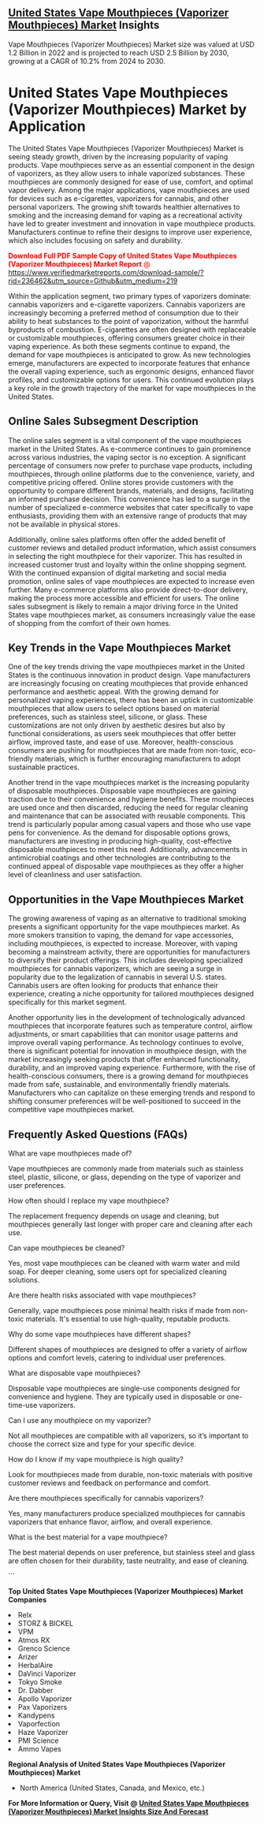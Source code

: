 <h2><a href="https://www.verifiedmarketreports.com/download-sample/?rid=236462&amp;utm_source=Github&amp;utm_medium=219" target="_blank">United States Vape Mouthpieces (Vaporizer Mouthpieces) Market</a> Insights</h2><p>Vape Mouthpieces (Vaporizer Mouthpieces) Market size was valued at USD 1.2 Billion in 2022 and is projected to reach USD 2.5 Billion by 2030, growing at a CAGR of 10.2% from 2024 to 2030.</p><p> <h1>United States Vape Mouthpieces (Vaporizer Mouthpieces) Market by Application</h1> <p>The United States Vape Mouthpieces (Vaporizer Mouthpieces) Market is seeing steady growth, driven by the increasing popularity of vaping products. Vape mouthpieces serve as an essential component in the design of vaporizers, as they allow users to inhale vaporized substances. These mouthpieces are commonly designed for ease of use, comfort, and optimal vapor delivery. Among the major applications, vape mouthpieces are used for devices such as e-cigarettes, vaporizers for cannabis, and other personal vaporizers. The growing shift towards healthier alternatives to smoking and the increasing demand for vaping as a recreational activity have led to greater investment and innovation in vape mouthpiece products. Manufacturers continue to refine their designs to improve user experience, which also includes focusing on safety and durability. <p><span class=""><span style="color: #ff0000;"><strong>Download Full PDF Sample Copy of United States Vape Mouthpieces (Vaporizer Mouthpieces) Market Report</strong> @ </span><a href="https://www.verifiedmarketreports.com/download-sample/?rid=236462&amp;utm_source=Github&amp;utm_medium=219" target="_blank">https://www.verifiedmarketreports.com/download-sample/?rid=236462&amp;utm_source=Github&amp;utm_medium=219</a></span></p></p> <p>Within the application segment, two primary types of vaporizers dominate: cannabis vaporizers and e-cigarette vaporizers. Cannabis vaporizers are increasingly becoming a preferred method of consumption due to their ability to heat substances to the point of vaporization, without the harmful byproducts of combustion. E-cigarettes are often designed with replaceable or customizable mouthpieces, offering consumers greater choice in their vaping experience. As both these segments continue to expand, the demand for vape mouthpieces is anticipated to grow. As new technologies emerge, manufacturers are expected to incorporate features that enhance the overall vaping experience, such as ergonomic designs, enhanced flavor profiles, and customizable options for users. This continued evolution plays a key role in the growth trajectory of the market for vape mouthpieces in the United States.</p> <h2>Online Sales Subsegment Description</h2> <p>The online sales segment is a vital component of the vape mouthpieces market in the United States. As e-commerce continues to gain prominence across various industries, the vaping sector is no exception. A significant percentage of consumers now prefer to purchase vape products, including mouthpieces, through online platforms due to the convenience, variety, and competitive pricing offered. Online stores provide customers with the opportunity to compare different brands, materials, and designs, facilitating an informed purchase decision. This convenience has led to a surge in the number of specialized e-commerce websites that cater specifically to vape enthusiasts, providing them with an extensive range of products that may not be available in physical stores. <p>Additionally, online sales platforms often offer the added benefit of customer reviews and detailed product information, which assist consumers in selecting the right mouthpiece for their vaporizer. This has resulted in increased customer trust and loyalty within the online shopping segment. With the continued expansion of digital marketing and social media promotion, online sales of vape mouthpieces are expected to increase even further. Many e-commerce platforms also provide direct-to-door delivery, making the process more accessible and efficient for users. The online sales subsegment is likely to remain a major driving force in the United States vape mouthpieces market, as consumers increasingly value the ease of shopping from the comfort of their own homes.</p> <h2>Key Trends in the Vape Mouthpieces Market</h2> <p>One of the key trends driving the vape mouthpieces market in the United States is the continuous innovation in product design. Vape manufacturers are increasingly focusing on creating mouthpieces that provide enhanced performance and aesthetic appeal. With the growing demand for personalized vaping experiences, there has been an uptick in customizable mouthpieces that allow users to select options based on material preferences, such as stainless steel, silicone, or glass. These customizations are not only driven by aesthetic desires but also by functional considerations, as users seek mouthpieces that offer better airflow, improved taste, and ease of use. Moreover, health-conscious consumers are pushing for mouthpieces that are made from non-toxic, eco-friendly materials, which is further encouraging manufacturers to adopt sustainable practices. <p>Another trend in the vape mouthpieces market is the increasing popularity of disposable mouthpieces. Disposable vape mouthpieces are gaining traction due to their convenience and hygiene benefits. These mouthpieces are used once and then discarded, reducing the need for regular cleaning and maintenance that can be associated with reusable components. This trend is particularly popular among casual vapers and those who use vape pens for convenience. As the demand for disposable options grows, manufacturers are investing in producing high-quality, cost-effective disposable mouthpieces to meet this need. Additionally, advancements in antimicrobial coatings and other technologies are contributing to the continued appeal of disposable vape mouthpieces as they offer a higher level of cleanliness and user satisfaction.</p> <h2>Opportunities in the Vape Mouthpieces Market</h2> <p>The growing awareness of vaping as an alternative to traditional smoking presents a significant opportunity for the vape mouthpieces market. As more smokers transition to vaping, the demand for vape accessories, including mouthpieces, is expected to increase. Moreover, with vaping becoming a mainstream activity, there are opportunities for manufacturers to diversify their product offerings. This includes developing specialized mouthpieces for cannabis vaporizers, which are seeing a surge in popularity due to the legalization of cannabis in several U.S. states. Cannabis users are often looking for products that enhance their experience, creating a niche opportunity for tailored mouthpieces designed specifically for this market segment. <p>Another opportunity lies in the development of technologically advanced mouthpieces that incorporate features such as temperature control, airflow adjustments, or smart capabilities that can monitor usage patterns and improve overall vaping performance. As technology continues to evolve, there is significant potential for innovation in mouthpiece design, with the market increasingly seeking products that offer enhanced functionality, durability, and an improved vaping experience. Furthermore, with the rise of health-conscious consumers, there is a growing demand for mouthpieces made from safe, sustainable, and environmentally friendly materials. Manufacturers who can capitalize on these emerging trends and respond to shifting consumer preferences will be well-positioned to succeed in the competitive vape mouthpieces market.</p> <h2>Frequently Asked Questions (FAQs)</h2> <p>What are vape mouthpieces made of?</p> <p>Vape mouthpieces are commonly made from materials such as stainless steel, plastic, silicone, or glass, depending on the type of vaporizer and user preferences.</p> <p>How often should I replace my vape mouthpiece?</p> <p>The replacement frequency depends on usage and cleaning, but mouthpieces generally last longer with proper care and cleaning after each use.</p> <p>Can vape mouthpieces be cleaned?</p> <p>Yes, most vape mouthpieces can be cleaned with warm water and mild soap. For deeper cleaning, some users opt for specialized cleaning solutions.</p> <p>Are there health risks associated with vape mouthpieces?</p> <p>Generally, vape mouthpieces pose minimal health risks if made from non-toxic materials. It's essential to use high-quality, reputable products.</p> <p>Why do some vape mouthpieces have different shapes?</p> <p>Different shapes of mouthpieces are designed to offer a variety of airflow options and comfort levels, catering to individual user preferences.</p> <p>What are disposable vape mouthpieces?</p> <p>Disposable vape mouthpieces are single-use components designed for convenience and hygiene. They are typically used in disposable or one-time-use vaporizers.</p> <p>Can I use any mouthpiece on my vaporizer?</p> <p>Not all mouthpieces are compatible with all vaporizers, so it’s important to choose the correct size and type for your specific device.</p> <p>How do I know if my vape mouthpiece is high quality?</p> <p>Look for mouthpieces made from durable, non-toxic materials with positive customer reviews and feedback on performance and comfort.</p> <p>Are there mouthpieces specifically for cannabis vaporizers?</p> <p>Yes, many manufacturers produce specialized mouthpieces for cannabis vaporizers that enhance flavor, airflow, and overall experience.</p> <p>What is the best material for a vape mouthpiece?</p> <p>The best material depends on user preference, but stainless steel and glass are often chosen for their durability, taste neutrality, and ease of cleaning.</p> ```</p><p><strong>Top United States Vape Mouthpieces (Vaporizer Mouthpieces) Market Companies</strong></p><div data-test-id=""><p><li>Relx</li><li> STORZ & BICKEL</li><li> VPM</li><li> Atmos RX</li><li> Grenco Science</li><li> Arizer</li><li> HerbalAire</li><li> DaVinci Vaporizer</li><li> Tokyo Smoke</li><li> Dr. Dabber</li><li> Apollo Vaporizer</li><li> Pax Vaporizers</li><li> Kandypens</li><li> Vaporfection</li><li> Haze Vaporizer</li><li> PMI Science</li><li> Ammo Vapes</li></p><div><strong>Regional Analysis of&nbsp;United States Vape Mouthpieces (Vaporizer Mouthpieces) Market</strong></div><ul><li dir="ltr"><p dir="ltr">North America&nbsp;(United States, Canada, and Mexico, etc.)</p></li></ul><p><strong>For More Information or Query, Visit @&nbsp;</strong><strong><a href="https://www.verifiedmarketreports.com/product/vape-mouthpieces-vaporizer-mouthpieces-market/?utm_source=Github&amp;utm_medium=219" target="_blank">United States Vape Mouthpieces (Vaporizer Mouthpieces) Market Insights Size And Forecast</a></strong></p></div>
